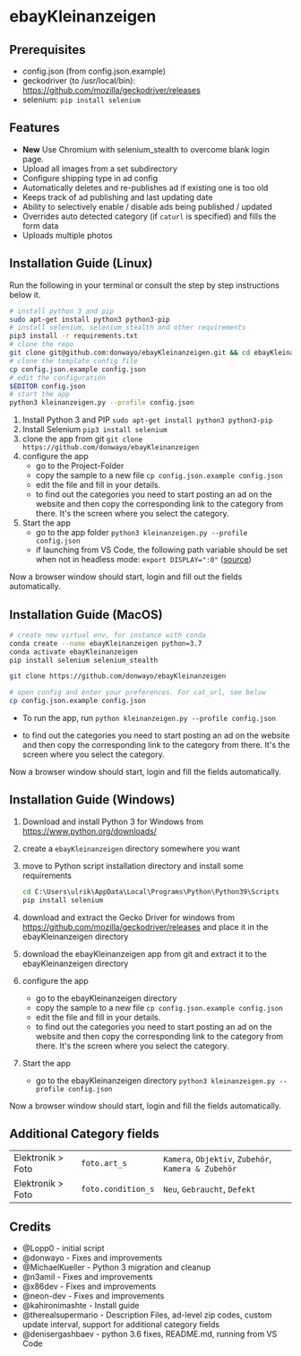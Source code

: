 # ebayKleinanzeigen

## Prerequisites

* config.json (from config.json.example)
* geckodriver (to /usr/local/bin): <https://github.com/mozilla/geckodriver/releases>
* selenium: ```pip install selenium```

## Features

* **New** Use Chromium with selenium_stealth to overcome blank login page.
* Upload all images from a set subdirectory
* Configure shipping type in ad config
* Automatically deletes and re-publishes ad if existing one is too old
* Keeps track of ad publishing and last updating date
* Ability to selectively enable / disable ads being published / updated
* Overrides auto detected category (if `caturl` is specified) and fills the form data
* Uploads multiple photos

## Installation Guide (Linux)

Run the following in your terminal or consult the step by step instructions below it.

```bash
# install python 3 and pip
sudo apt-get install python3 python3-pip
# install selenium, selenium_stealth and other requirements
pip3 install -r requirements.txt
# clone the repo
git clone git@github.com:donwayo/ebayKleinanzeigen.git && cd ebayKleinanzeigen/
# clone the template config file
cp config.json.example config.json
# edit the configuration
$EDITOR config.json
# start the app
python3 kleinanzeigen.py --profile config.json
```

1. Install Python 3 and PIP
    `sudo apt-get install python3 python3-pip`
2. Install Selenium
    `pip3 install selenium`
3. clone the app from git
    `git clone https://github.com/donwayo/ebayKleinanzeigen`
4. configure the app
   * go to the Project-Folder
   * copy the sample to a new file
      `cp config.json.example config.json`
   * edit the file and fill in your details.
   * to find out the categories you need to start posting an ad on the website and then copy the corresponding link to the category from there. It's the screen where you select the category.
5. Start the app
   * go to the app folder
      `python3 kleinanzeigen.py --profile config.json`
   * if launching from VS Code, the following path variable should be set when not in headless mode:
      `export DISPLAY=":0"` ([source](https://stackoverflow.com/a/61672397/256002))

Now a browser window should start, login and fill out the fields automatically.

## Installation Guide (MacOS)

```bash
# create new virtual env, for instance with conda
conda create --name ebayKleinanzeigen python=3.7
conda activate ebayKleinanzeigen
pip install selenium selenium_stealth

git clone https://github.com/donwayo/ebayKleinanzeigen

# open config and enter your preferences. For cat_url, see below
cp config.json.example config.json
```

* To run the app, run `python kleinanzeigen.py --profile config.json`

* to find out the categories you need to start posting an ad on the website and then copy the corresponding link to the category from there. It's the screen where you select the category.

Now a browser window should start, login and fill the fields automatically.

## Installation Guide (Windows)

1. Download and install Python 3 for Windows from <https://www.python.org/downloads/>
2. create a `ebayKleinanzeigen` directory somewhere you want
3. move to Python script installation directory and install some requirements

    ```bat
    cd C:\Users\ulrik\AppData\Local\Programs\Python\Python39\Scripts
    pip install selenium
    ```

4. download and extract the Gecko Driver for windows from <https://github.com/mozilla/geckodriver/releases> and place it in the ebayKleinanzeigen directory
5. download the ebayKleinanzeigen app from git and extract it to the ebayKleinanzeigen directory
6. configure the app
   * go to the ebayKleinanzeigen directory
   * copy the sample to a new file
      `cp config.json.example config.json`
   * edit the file and fill in your details.
   * to find out the categories you need to start posting an ad on the website and then copy the corresponding link to the category from there. It's the screen where you select the category.
7. Start the app
   * go to the ebayKleinanzeigen directory
      `python3 kleinanzeigen.py --profile config.json`

Now a browser window should start, login and fill the fields automatically.

## Additional Category fields

|   |   | |
|---|---| ---|
| Elektronik > Foto  | `foto.art_s`         | `Kamera`, `Objektiv`, `Zubehör`, `Kamera & Zubehör` |
| Elektronik > Foto  | `foto.condition_s`   | `Neu`, `Gebraucht`, `Defekt`          |

## Credits

* @Lopp0 - initial script
* @donwayo - Fixes and improvements
* @MichaelKueller - Python 3 migration and cleanup
* @n3amil - Fixes and improvements
* @x86dev - Fixes and improvements
* @neon-dev - Fixes and improvements
* @kahironimashte - Install guide
* @therealsupermario - Description Files, ad-level zip codes, custom update interval, support for additional category fields
* @denisergashbaev - python 3.6 fixes, README.md, running from VS Code
